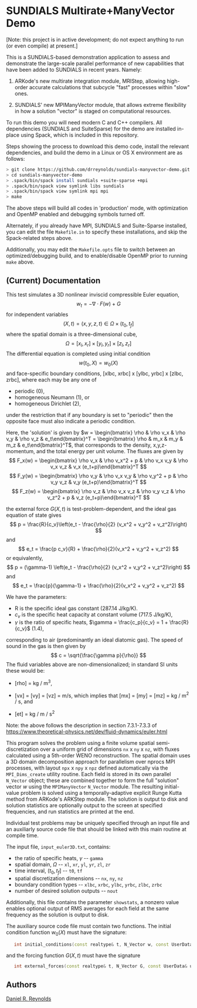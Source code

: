 # SUNDIALS Multirate+ManyVector Demo

[Note: this project is in active development; do not expect anything to run (or even compile) at present.]

This is a SUNDIALS-based demonstration application to assess and demonstrate the large-scale parallel performance
of new capabilities that have been added to SUNDIALS in recent years.  Namely:

1. ARKode's new multirate integration module, MRIStep, allowing high-order accurate calculations that subcycle "fast"
   processes within "slow" ones.

2. SUNDIALS' new MPIManyVector module, that allows extreme flexibility in how a solution "vector" is staged on
   computational resources.

To run this demo you will need modern C and C++ compilers.  All dependencies (SUNDIALS and SuiteSparse) for the demo
are installed in-place using Spack, which is included in this repository.

Steps showing the process to download this demo code, install the relevant dependencies, and build the demo in a
Linux or OS X environment are as follows:

```bash
> git clone https://github.com/drreynolds/sundials-manyvector-demo.git
> cd sundials-manyvector-demo
> .spack/bin/spack install sundials +suite-sparse +mpi
> .spack/bin/spack view symlink libs sundials
> .spack/bin/spack view symlink mpi mpi
> make
```

The above steps will build all codes in 'production' mode, with optimization and OpenMP enabled and debugging symbols
turned off.

Alternately, if you already have MPI, SUNDIALS and Suite-Sparse installed, you can edit the file `Makefile.in` to
specify these installations, and skip the Spack-related steps above.

Additionally, you may edit the `Makefile.opts` file to switch between an optimized/debugging build, and to
enable/disable OpenMP prior to running `make` above.



## (Current) Documentation

This test simulates a 3D nonlinear inviscid compressible Euler equation,
$$
  w_t = -\nabla\cdot F(w) + G
$$
for independent variables
$$
  (X,t) = (x,y,z,t) \in \Omega \times (t_0, t_f]
$$
where the spatial domain is a three-dimensional cube,
$$
  \Omega = [x_l, x_r] \times [y_l, y_r] \times [z_l,z_r]
$$
The differential equation is completed using initial condition
$$
  w(t_0,X) = w_0(X)
$$
and face-specific boundary conditions, [xlbc, xrbc] x [ylbc, yrbc] x [zlbc, zrbc], where each may be any one of

* periodic (0),
* homogeneous Neumann (1), or
* homogeneous Dirichlet (2),

under the restriction that if any boundary is set to "periodic" then the opposite face must also indicate a
periodic condition.

Here, the 'solution' is given by $w = \begin{bmatrix} \rho & \rho v_x & \rho v_y & \rho v_z & e_t\end{bmatrix}^T
= \begin{bmatrix} \rho & m_x & m_y & m_z & e_t\end{bmatrix}^T$, that corresponds to the density, x,y,z-momentum,
and the total energy per unit volume.  The fluxes are given by
$$
  F_x(w) = \begin{bmatrix} \rho v_x & \rho v_x^2 + p & \rho v_x v_y & \rho v_x v_z & v_x (e_t+p)\end{bmatrix}^T
$$
$$
  F_y(w) = \begin{bmatrix} \rho v_y & \rho v_x v_y & \rho v_y^2 + p & \rho v_y v_z & v_y (e_t+p)\end{bmatrix}^T
$$
$$
  F_z(w) = \begin{bmatrix} \rho v_z & \rho v_x v_z & \rho v_y v_z & \rho v_z^2 + p & v_z (e_t+p)\end{bmatrix}^T
$$

the external force $G(X,t)$ is test-problem-dependent, and the ideal gas equation of state gives
$$
  p = \frac{R}{c_v}\left(e_t - \frac{\rho}{2} (v_x^2 + v_y^2 + v_z^2)\right)
$$
and
$$
  e_t = \frac{p c_v}{R} + \frac{\rho}{2}(v_x^2 + v_y^2 + v_z^2)
$$
or equivalently,
$$
  p = (\gamma-1) \left(e_t - \frac{\rho}{2} (v_x^2 + v_y^2 + v_z^2)\right)
$$
and
$$
  e_t = \frac{p}{\gamma-1} + \frac{\rho}{2}(v_x^2 + v_y^2 + v_z^2)
$$

We have the parameters:

* R is the specific ideal gas constant (287.14 J/kg/K).
* $c_v$ is the specific heat capacity at constant volume (717.5 J/kg/K),
* $\gamma$ is the ratio of specific heats, $\gamma = \frac{c_p}{c_v} = 1 + \frac{R}{c_v}$ (1.4),

corresponding to air (predominantly an ideal diatomic gas). The speed of sound in the gas is then given by
$$
  c = \sqrt{\frac{\gamma p}{\rho}}
$$
The fluid variables above are non-dimensionalized; in standard SI units these would be:

* [rho] = kg / m$^3$,

* [vx] = [vy] = [vz] = m/s, which implies that [mx] = [my] = [mz] = kg / m$^2$ / s, and

* [et] = kg / m / s$^2$

Note: the above follows the description in section 7.3.1-7.3.3 of
https://www.theoretical-physics.net/dev/fluid-dynamics/euler.html

This program solves the problem using a finite volume spatial semi-discretization over a uniform grid of
dimensions `nx` x `ny` x `nz`, with fluxes calculated using a 5th-order WENO reconstruction.  The spatial domain
uses a 3D domain decomposition approach for parallelism over nprocs MPI processes, with layout
`npx` x `npy` x `npz` defined automatically via the `MPI_Dims_create` utility routine.  Each field is stored in
its own parallel `N_Vector` object; these are combined together to form the full "solution" vector $w$ using the
`MPIManyVector` `N_Vector` module.  The resulting initial-value problem is solved using a temporally-adaptive
explicit Runge Kutta method from ARKode's ARKStep module.  The solution is output to disk and solution statistics
are optionally output to the screen at specified frequencies, and run statistics are printed at the end.

Individual test problems may be uniquely specified through an input file and an auxiliarly source code file that
should be linked with this main routine at compile time.

The input file, `input_euler3D.txt`, contains:

* the ratio of specific heats, $\gamma$ -- `gamma`
* spatial domain, $\Omega$ -- `xl`, `xr`, `yl`, `yr`, `zl`, `zr`
* time interval, $(t_0,t_f]$ -- `t0`, `tf`
* spatial discretization dimensions -- `nx`, `ny`, `nz`
* boundary condition types -- `xlbc`, `xrbc`, `ylbc`, `yrbc`, `zlbc`, `zrbc`
* number of desired solution outputs -- `nout`

Additionally, this file contains the parameter `showstats`, a nonzero value enables optional output of RMS
averages for each field at the same frequency as the solution is output to disk.

The auxiliary source code file must contain two functions.  The initial condition function $w_0(X)$ must
have the signature:

```C++
   int initial_conditions(const realtype& t, N_Vector w, const UserData& udata);
```

and the forcing function $G(X,t)$ must have the signature

```C++
   int external_forces(const realtype& t, N_Vector G, const UserData& udata);
```


## Authors
[Daniel R. Reynolds](mailto:reynolds@smu.edu)
